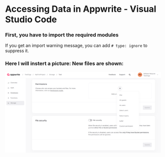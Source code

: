# Accessing Data in Appwrite - Visual Studio Code 

### First, you have to import the required modules 

If you get an import warning message, you can add `# type: ignore` to suppress it.

### Here I will instert a picture: New files are shown:
![Alarm button with configuration: Pause all alarms](<contents/assets/10.PNG>)  
